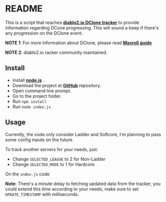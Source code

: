 # README

This is a script that reaches [**diablo2.io DClone tracker**](https://diablo2.io/dclonetracker.php) to provide information regarding DCone progressing.
This will sound a beep if there's any progression on the DClone event.

**NOTE 1**: For more information about DClone, please read [**Maxroll guide**](https://d2.maxroll.gg/meta/diablo-clone)

**NOTE 2**: diablo2.io racker community maintained.

## Install

* Install [**node.js**](https://nodejs.org/en/)   .
* Download the project at [**GitHub**](https://github.com/luizfilipe/d2clone-tracker/archive/refs/heads/main.zip) repository.
* Open command line prompt.
* Go to the project folder.
* Run `npm install`
* Run `node index.js` 

## Usage

Currently, the code only consider Ladder and Softcore, I'm planning to pass some config inputs on the future.

To track another servers for your needs, just:
* Change `SELECTED_LEAGUE` to 2 for Non-Ladder
* Change `SELECTED_MODE` to 1 for Hardcore

On the `index.js` code

**Note**: There's a minute delay to fetching updated data from the tracker, you could extend this time according to your needs, make sure to set `UPDATE_TIMESTAMP` with milliseconds.
